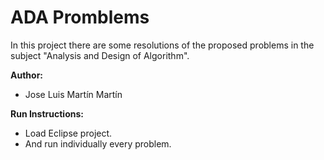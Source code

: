 # ADA Promblems
In this project there are some resolutions of the proposed problems in the subject "Analysis and Design of Algorithm".

**Author:**
* Jose Luis Martín Martín

**Run Instructions:**
* Load Eclipse project.
* And run individually every problem.